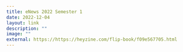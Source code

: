 ```yaml
---
title: eNews 2022 Semester 1
date: 2022-12-04
layout: link
description: ""
image: ""
external: https://https://heyzine.com/flip-book/f09e567705.html
---
```




